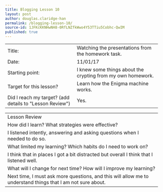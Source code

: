 ```yaml
---
title: Blogging Lesson 10
layout: post
author: douglas.claridge-han
permalink: /blogging-lesson-10/
source-id: 1JFKcKKNHwNH8-0RfLNZfkWwo4Y53TTiu5Cobhc-QwIM
published: true
---
```

<table>
  <tr>
    <td>Title:</td>
    <td>Watching the presentations from the homework task.</td>
  </tr>
  <tr>
    <td>Date:</td>
    <td>11/01/17</td>
  </tr>
  <tr>
    <td>Starting point:</td>
    <td>I knew some things about the crypting from my own homework.</td>
  </tr>
  <tr>
    <td>Target for this lesson?</td>
    <td>Learn how the Enigma machine works.</td>
  </tr>
  <tr>
    <td>Did I reach my target? 
(add details to "Lesson Review")</td>
    <td>Yes.</td>
  </tr>
</table>


<table>
  <tr>
    <td>Lesson Review</td>
  </tr>
  <tr>
    <td>How did I learn? What strategies were effective? </td>
  </tr>
  <tr>
    <td>I listened intently, answering and asking questions when I needed to do so.</td>
  </tr>
  <tr>
    <td>What limited my learning? Which habits do I need to work on? </td>
  </tr>
  <tr>
    <td>I think that in places I got a bit distracted but overall I think that I listened well.</td>
  </tr>
  <tr>
    <td>What will I change for next time? How will I improve my learning?</td>
  </tr>
  <tr>
    <td>Next time, I must ask more questions, and this will allow me to understand things that I am not sure about.</td>
  </tr>
</table>


